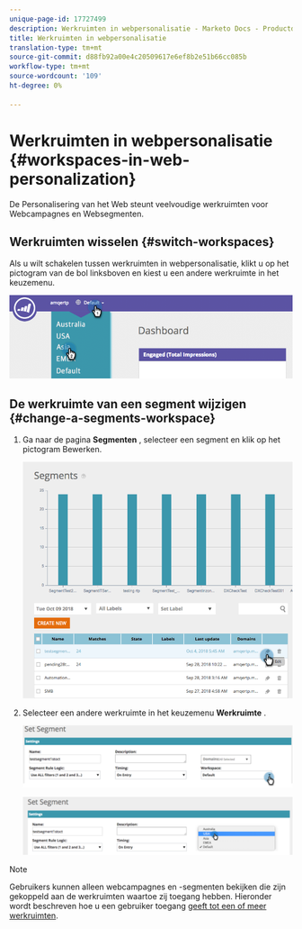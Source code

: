 ```yaml
---
unique-page-id: 17727499
description: Werkruimten in webpersonalisatie - Marketo Docs - Productdocumentatie
title: Werkruimten in webpersonalisatie
translation-type: tm+mt
source-git-commit: d88fb92a00e4c20509617e6ef8b2e51b66cc085b
workflow-type: tm+mt
source-wordcount: '109'
ht-degree: 0%

---
```



# Werkruimten in webpersonalisatie {#workspaces-in-web-personalization}

De Personalisering van het Web steunt veelvoudige werkruimten voor Webcampagnes en Websegmenten.

## Werkruimten wisselen {#switch-workspaces}

Als u wilt schakelen tussen werkruimten in webpersonalisatie, klikt u op het pictogram van de bol linksboven en kiest u een andere werkruimte in het keuzemenu.

![](assets/ss7.png)

## De werkruimte van een segment wijzigen {#change-a-segments-workspace}

1. Ga naar de pagina **Segmenten** , selecteer een segment en klik op het pictogram Bewerken.

   ![](assets/ss4.png)

1. Selecteer een andere werkruimte in het keuzemenu **Werkruimte** .

   ![](assets/ss6.png)

   ![](assets/ss5.png)

>[!NOTE]
>
>Gebruikers kunnen alleen webcampagnes en -segmenten bekijken die zijn gekoppeld aan de werkruimten waartoe zij toegang hebben. Hieronder wordt beschreven hoe u een gebruiker toegang [geeft tot een of meer werkruimten](../../../product-docs/administration/workspaces-and-person-partitions/allow-user-access-to-a-workspace.md).

